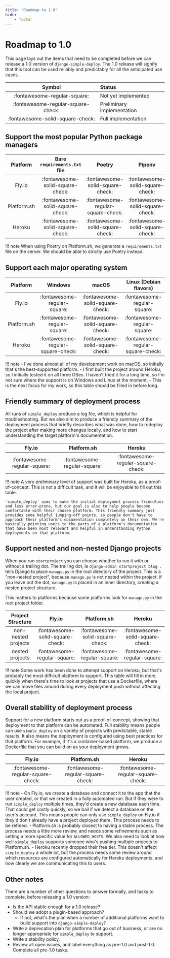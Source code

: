 ```yaml
---
title: "Roadmap to 1.0"
hide:
    - footer
---
```


# Roadmap to 1.0

This page lays out the items that need to be completed before we can release a 1.0 version of `django-simple-deploy`. The 1.0 release will signify that this tool can be used reliably and predictably for all the anticipated use cases.

| Symbol | Status |
| :---: | :--- |
| :fontawesome-regular-square: | Not yet implemented |
| :fontawesome-regular-square-check: | Preliminary implementation |
| :fontawesome-solid-square-check: | Full implementation |

## Support the most popular Python package managers

| Platform | Bare `requirements.txt` file | Poetry | Pipenv |
| :------: | :--------------------------: | :----: | :----: |
| Fly.io   | :fontawesome-solid-square-check: | :fontawesome-solid-square-check: | :fontawesome-solid-square-check: |
| Platform.sh | :fontawesome-solid-square-check: | :fontawesome-regular-square-check: | :fontawesome-solid-square-check: |
| Heroku | :fontawesome-solid-square-check: | :fontawesome-solid-square-check: | :fontawesome-solid-square-check: |

!!! note
    When using Poetry on Platform.sh, we generate a `requirements.txt` file on the server. We should be able to strictly use Poetry instead.

## Support each major operating system

| Platform | Windows | macOS | Linux (Debian flavors) |
| :------: | :--------------------------: | :----: | :----: |
| Fly.io   | :fontawesome-regular-square: | :fontawesome-solid-square-check: | :fontawesome-regular-square: |
| Platform.sh | :fontawesome-regular-square: | :fontawesome-solid-square-check: | :fontawesome-regular-square: |
| Heroku | :fontawesome-regular-square-check: | :fontawesome-solid-square-check: | :fontawesome-regular-square-check: |

!!! note
    - I've done almost all of my development work on macOS, so initially that's the best-supported platform.
    - I first built the project around Heroku, so I initially tested it on all three OSes. I haven't tried it for a long time, so I'm not sure where the support is on Windows and Linux at the moment.
    - This is the next focus for my work, so this table should be filled in before long.

## Friendly summary of deployment process

All runs of `simple_deploy` produce a log file, which is helpful for troubleshooting. But we also aim to produce a friendly summary of the deployment process that briefly describes what was done, how to redeploy the project after making more changes locally, and how to start understanding the target platform's documentation.

| Fly.io | Platform.sh | Heroku |
| :--------------------------: | :----: | :----: |
| :fontawesome-regular-square: | :fontawesome-regular-square: | :fontawesome-regular-square-check: |

!!! note
    A very preliminary level of support was built for Heroku, as a proof-of-concept. This is not a difficult task, and it will be enjoyable to fill out this table.

    `simple_deploy` aims to make the initial deployment process friendlier and less error-prone, but our goal is also to help people become comfortable with their chosen platform. This friendly summary just provides some helpful jumping-off points, so people don't have to approach their platform's documentation completely on their own. We're basically pointing users to the parts of a platform's documentation that have been most relevant and helpful in understanding Python deployments on that platform.

## Support nested and non-nested Django projects

When you run `startproject` you can choose whether to run it with or without a trailing dot. The trailing dot, ie `django-admin startproject blog .` tells Django to place `manage.py` in the root directory of the project. This is a "non-nested project", because `manage.py` is not nested within the project. if you leave out the dot, `manage.py` is placed in an inner directory, creating a nested project structure.

This matters to platforms because some platforms look for `manage.py` in the root project folder.

| Project Structure | Fly.io | Platform.sh | Heroku |
| :------: | :--------------------------: | :----: | :----: |
| non-nested projects | :fontawesome-solid-square-check: | :fontawesome-solid-square-check: | :fontawesome-solid-square-check: |
| nested projects | :fontawesome-regular-square: | :fontawesome-regular-square: | :fontawesome-regular-square: |

!!! note
    Some work has been done to attempt support on Heroku, but that's probably the most difficult platform to support. This table will fill in more quickly when there's time to look at projects that use a Dockerfile, where we can move files around during every deployment push without affecting the local project.

## Overall stability of deployment process

Support for a new platform starts out as a proof-of-concept, showing that deployment to that platform can be automated. Full stability means people can use `simple_deploy` on a variety of projects with predictable, stable results. It also means the deployment is configured using best practices for that platform. For example, if it's a container-based platform, we produce a Dockerfile that you can build on as your deployment grows.

| Fly.io | Platform.sh | Heroku |
| :--------------------------: | :----: | :----: |
| :fontawesome-regular-square-check: | :fontawesome-regular-square-check: | :fontawesome-regular-square-check: |

!!! note
    - On Fly.io, we create a database and connect it to the app that the user created, or that we created in a fully automated run. But if they were to run `simple_deploy` multiple times, they'd create a new database each time. That could get costly quickly, so we bail if we detect a database on the user's account. This means people can only use `simple_deploy` on Fly.io if they'd don't already have a project deployed there. This process needs to be refined.
    - Platform.sh is probably closest to having a stable process. The process needs a little more review, and needs some refinements such as setting a more specific value for `ALLOWED_HOSTS`. We also need to look at how well `simple_deploy` supports someone who's pushing multiple projects to Platform.sh.
    - Heroku recently dropped their free tier. This doesn't affect `simple_deploy` a whole lot, but the process needs some review around which resources are configured automatically for Heroku deployments, and how clearly we are communicating this to users.

## Other notes

There are a number of other questions to answer formally, and tasks to complete, before releasing a 1.0 version:

- Is the API stable enough for a 1.0 release?
- Should we adopt a plugin-based approach?
    - If not, what's the plan when a number of additional platforms want to build support into `django-simple-deploy`?
- Write a deprecation plan for platforms that go out of business, or are no longer appropriate for `simple_deploy` to support.
- Write a stability policy.    
- Review all open issues, and label everything as pre-1.0 and post-1.0. Complete all pre-1.0 tasks.

